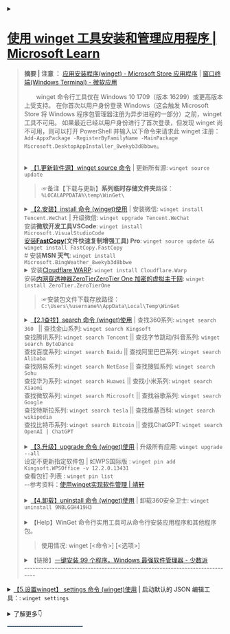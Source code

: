 <details>
    <summary>
	<h1><a href="https://learn.microsoft.com/zh-CN/windows/package-manager/winget/">使用 winget 工具安装和管理应用程序 | Microsoft Learn</a></h1>
	<blockquote>		
		<p><B>摘要 | 注意 ：</B> <a href="https://apps.microsoft.com/store/detail/%E5%BA%94%E7%94%A8%E5%AE%89%E8%A3%85%E7%A8%8B%E5%BA%8F/9NBLGGH4NNS1?hl=zh-cn&gl=cn">应用安装程序(winget) - Microsoft Store 应用程序</a> | <a href="https://apps.microsoft.com/store/detail/windows-terminal/9N0DX20HK701?hl=zh-cn&gl=cn&rtc=1">窗口终端(Windows Terminal) - 微软应用</a></p>
<P style="text-indent:2em;">winget 命令行工具仅在 Windows 10 1709（版本 16299）或更高版本上受支持。 在你首次以用户身份登录 Windows（这会触发 Microsoft Store 将 Windows 程序包管理器注册为异步进程的一部分）之前，winget 工具不可用。 如果最近已经以用户身份进行了首次登录，但发现 winget 尚不可用，则可以打开 PowerShell 并输入以下命令来请求此 winget 注册：<code>Add-AppxPackage -RegisterByFamilyName -MainPackage Microsoft.DesktopAppInstaller_8wekyb3d8bbwe</code>。<br><br>
<details>
	<summary>
	<a href="https://learn.microsoft.com/zh-cn/windows/package-manager/winget/source">【1.更新软件源】winget	source 命令</a> | 更新所有源:	<code>winget source update</code><br>
		<blockquote>
		☞备注【下载与更新】<strong>系列临时存储文件夹</strong>路径： <code>%LOCALAPPDATA%\temp\WinGet\</code>
		</blockquote>
	</summary>
	☞<strong>更新所有源 && 升级所有应用</strong>: <code>winget source update && winget upgrade --all</code>
	<br><br>
	☞【导出与导入】<br>
	<blockquote>
	导出命令为： <code>winget export "D:/winget-app.json"</code><br>
	导入的话与导出类似，也是输入命令行并指定文件路径即可 ： <code>winget import "D:/winget-app.json"</code>
	</blockquote>
</details>
<details>
    <summary>
	<a href="https://learn.microsoft.com/zh-CN/windows/package-manager/winget/install">【2.安装】install 命令 (winget)使用</a> | 安装微信: <code>winget install Tencent.WeChat</code> | 升级微信: <code>winget upgrade Tencent.WeChat</code><br>
	     安装<strong>微软开发工具VSCode</strong>: <code>winget install Microsoft.VisualStudioCode </code><br>
	     <a href="https://github.com/FastCopyLab/FastCopyDist2/raw/main/FastCopy5.4.3_installer.exe">安装</a><strong><a href="https://github.com/FastCopyLab/FastCopyDist2">FastCopy</a>(文件快速复制增强工具) Pro</strong>: <code>winget source update && winget install FastCopy.FastCopy</code><br>
	    # 安装<strong>MSN 天气</strong>: <code>winget install Microsoft.BingWeather_8wekyb3d8bbwe</code><br> 
	     <details>
		     <summary>安装<a href="https://1.1.1.1/">Cloudflare WARP</a>: <code>winget install Cloudflare.Warp</code><br> </summary>
		     <strong>显示安装包</strong><a href="https://one.one.one.one/">Cloudflare WARP</a>: <code>winget show Cloudflare.warp</code>
	            <br>
		    #升级Cloudflare WARP: <code>winget upgrade Cloudflare.Warp</code>
		     <br> 	
		    #卸载Cloudflare WARP: <code>winget uninstall Cloudflare.Warp</code>
		     <br> 	 
		      t.me/warpplus 使用许可密钥(WARP+类型)：M2o650wi-N693X4JY-46GSc92E<br></details>	   
	     安装<a href="https://www.zerotier.com/">内网穿透神器ZeroTierZeroTier One 加密的虚拟主干网</a>: <code>winget install ZeroTier.ZeroTierOne</code><br> 	    
	</summary><br>
	<code>winget install [[-q] \<query>] [\<选项>]</code><br><br>
	如：安装 PikPak 网盘:<code>winget install PikPak</code><br>
	如：安装 Discord 游戏聊天应用与社区通讯工具:<code>winget install Discord.Discord</code><br>
	如：查找【Skype】：<code>winget search skype</code><br>
                   安装（Skype）：<code>winget install Microsoft.Skype</code><br>
	如：安装<strong>腾讯微信</strong>:<code>winget install Tencent.WeChat</code>  | 升级微信: <code>winget upgrade Tencent.WeChat</code><br>
	如：安装 <strong>企业微信 </strong>:<code>winget install 企业微信 </code>或者：<code>winget install Tencent.WeCom</code> | <code><s>Tencent.wechat-work</s></code><br>
		升级<strong>企业微信 </strong>:<code>winget upgrade Tencent.WeCom</code><br>
	如：安装微信开发者工具:<code>winget install Tencent.WeixinDevTools</code><br>
	如：安装 <strong>腾讯QQ </strong>：<code>winget install Tencent.QQ</code><br>
	如：#查找和安装【迅雷】下载工具: <code>winget show Thunder.Thunder</code><br><code>winget install Thunder.Thunder</code><br>
	如：#查找百度网盘: <code>winget show 百度网盘</code><br>
		找到多个与输入条件匹配的程序包。请修改输入。<br>
		名称     ID                 源<br>
		-----------------------------------<br>
		百度网盘 XP9CXM3N2B06J1     msstore<br>
		百度网盘 Baidu.BaiduNetdisk winget<br>
	如：#安装 百度网盘: <code>winget install Baidu.BaiduNetdisk</code><br>
            #安装 阿里云盘: <code>winget install Alibaba.aDrive</code><br>
            #安装 夸克网盘: <code>winget install Alibaba.QuarkCloudDrive</code><br>
            #安装 酷狗音乐 : <code>winget install KuGou.KGMusic</code><br>
	如：查找【金山WPS】：<code>winget search Kingsoft.WPSOffice</code><br>
                   安装金山WPS（国际版）：<code>winget install Kingsoft.WPSOffice</code><br>
                   安装金山WPS（中国版）：<code>winget install Kingsoft.WPSOffice.CN</code><br>
	如：安装 <strong>剪映专业版 </strong>:<code>winget install ByteDance.JianyingPro</code><br>
	如：安装 Tor 浏览器:<code>winget install TorProject.TorBrowser</code><br>
	如：安装 OpenVPN:<code>winget install OpenVPNTechnologies.OpenVPNConnect</code><br>
	如：安装VMware虚拟机: <code>winget install VMware.WorkstationPro</code><br>
        如：安装微软官方开源效率工具： <code>winget install Microsoft.PowerToys</code><br>
	如：安装开源虚拟机 VirtualBox:<code>winget search Oracle.VirtualBox</code><br>
	如：安装开源编辑器 Notepad++: <code>winget install Notepad++.Notepad++</code><br>
	如：安装开源流程图绘制软件: <code>winget install Draw.io</code><br>
	如：安装开源射手影音 SPlayer :<code>winget install Shooter.SPlayerX</code><br>
	如：安装万能影音播放器 Spotify :<code>winget install Daum.PotPlayer</code><br>
	如：安装开源播放器 VLC media player :<code>winget install VideoLAN.VLC</code><br>
	如：安装<B>开源影音中心 Kodi</B> （XBMC） :<code>winget install --id XBMCFoundation.Kodi</code><br> 
	如：安装音乐播放器 Spotify :<code>winget install Spotify.Spotify</code><br>
	如：安装 BTSync:<code>winget install "BitTorrent Sync" --version 1.4.111</code><br>
	如：安装开源SSH连接工具PuTTY:<code>winget install PuTTY.PuTTY</code><br>
	如：安装开源SFTP文件传输工具:<code>winget install WinSCP.WinSCP</code><br>
	如：安装内网穿透神器ZeroTierZeroTier One 加密的虚拟主干网:<code>winget install ZeroTier.ZeroTierOne</code><br>
	如：安装赛风：<code>winget install Psiphon</code><br>
	如：查找开源解压工具7-zip：<code>winget show 7-zip</code><br>
        如：<strong>安装开源解压工具7-zip：<code>winget install 7zip.7zip --source winget</code>（指定winget源）</strong>strong><br>
        如：安装<strong>开源卸载工具</strong>：<code>winget install BCUninstaller</code><br>
        如：安装开源远程桌面软件：<code>winget install RustDesk</code><br>
        如：安装开源直播软件OBS：<code>winget install OBSProject.OBSStudio</code><br>
        如：安装 IDM 下载工具：<code>winget install Tonec.InternetDownloadManager</code><br>
        如：安装文件搜索工具：<code>winget install voidtools.Everything</code><br>
        如：安装FastStone Capture 体积小但功能齐全的屏幕截图和屏幕录像软件：<code>winget install FastStone.Capture</code><br>
	</details>
	<blockquote>☞安装包文件下载存放路径：<code>C:\Users\%username%\AppData\Local\Temp\WinGet</code></blockquote>
	<details>
    <summary>
	<a href="https://learn.microsoft.com/zh-cn/windows/package-manager/winget/search">【2.1查找】search 命令 (winget)使用</a> | 查找360系列: <code>winget search 360 </code> || 查找金山系列: <code>winget search Kingsoft</code><br>
	  查找腾讯系列: <code>winget search Tencent</code> || 查找字节跳动/抖音系列: <code>winget search ByteDance</code><br>
	  查找百度系列: <code>winget search Baidu</code> || 查找阿里巴巴系列: <code>winget search Alibaba</code><br>
	  查找网易系列: <code>winget search NetEase</code> || 查找搜狐系列: <code>winget search Sohu </code><br>
	  查找华为系列: <code>winget search Huawei</code> || 查找小米系列: <code>winget search Xiaomi</code><br>
	  查找微软系列: <code>winget search Microsoft</code> || 查找谷歌系列: <code>winget search Google </code> <br>
	  查找特斯拉系列: <code>winget search tesla</code> || 查找维基百科: <code>winget search wikipedia</code>  <br>
	  查找比特币系列: <code>winget search Bitcoin</code> || 查找ChatGPT: <code>winget search OpenAI | ChatGPT</code> 
	    <br>
	</summary><br>
	如：查询 | <a href="https://consumer.huawei.com/cn/support/pc-manager/" 标题="华为电脑管家官方下载-笔记本驱动更新 | 华为官网">华为电脑管家</a>命令：<code>winget search Huawei.PCManager</code><br>
	<blockquote>华为电脑管家<a href="ms-windows-store://pdp/?ProductId=9PLJZJSSFCQV&referrer=bingwebsearch&ocid=bingwebsearch" 标题="从 Microsoft Store 获取">S模式版</a>是华为公司自行研发的一款运行在Windows系统 S模式下的管家软件，提供玩机技巧、客户服务、FAQ等功能。仅支持华为电脑设备。<code>ms-windows-store://pdp/?ProductId=9PLJZJSSFCQV&referrer=bingwebsearch&ocid=bingwebsearch</code> </blockquote>
	如：查询 | edge浏览器命令：<code>winget search edge</code><br>
	如：查询 | chrome浏览器命令：<code>winget search google.chrome</code><br>
	如：升级 | edge浏览器命令：<code>winget upgrade edge</code><br>
	如：升级 | Edge最新版本比如：v125.0.2535.51 ：<code>winget upgrade Microsoft.Edge --version 125.0.2535.51 </code><br> 
	如：升级 | chrome浏览器命令：<code>winget upgrade google.chrome</code><br>
	如：升级 | 腾讯五笔输入法最新版本：<code>winget upgrade Tencent.QQWubi --version 2.4</code><br>
	</details>
			<br>	
	<details>
    <summary>	
	<a href="https://learn.microsoft.com/zh-CN/windows/package-manager/winget/upgrade">【3.升级】upgrade 命令 (winget)使用</a> | 升级所有应用: <code>winget upgrade --all</code>
     <br>
     设定不更新指定软件包 | 如WPS国际版 : <code>winget pin add Kingsoft.WPSOffice -v 12.2.0.13431</code> <br>
     查看包钉·列表 : <code>winget pin list</code><br>
     --参考资料：<a href="https://www.sujx.net/2023/06/30/powershell-winget/index.html">使用winget实现软件管理 | 靖轩</a>
	</summary> <br>
	【示例1】将升级特定版本的应用程序:
		<code>winget upgrade powertoys --version 0.69.1</code><br>
	【示例2】将根据应用程序 ID 升级相应的应用程序:
	    <code>winget upgrade --id Microsoft.PowerToys</code><br>
	【示例3】升级所有应用:
	<code>winget upgrade --all</code><br>	
		程序包的版本号无法确定。使用 “<code>--include-unknown</code>”查看所有结果。<br>
	</details>	<br>	
	<details>
    <summary>
	<a href="https://learn.microsoft.com/zh-CN/windows/package-manager/winget/uninstall">【4.卸载】uninstall 命令 (winget)使用</a> | 卸载360安全卫士: <code>winget uninstall 9NBLGGH419H3 </code><br>
		</summary>
		<code>winget uninstall [[-q] \<query>] [\<选项>]</code> <br>	
	</details>
	<br>
	<details>
    <summary>
	【Help】WinGet 命令行实用工具可从命令行安装应用程序和其他程序包。
<br>
<blockquote>使用情况: winget [<命令>] [<选项>]</blockquote>
	</summary>
下列命令有效:<br>
  install    安装给定的程序包<br>
  show       显示包的相关信息<br> 
		如：查找阿里云盘：<code>winget show Alibaba.aDrive</code><br>
  source     管理程序包的来源<br>
  search     查找并显示程序包的基本信息<br>
  list       显示已安装的程序包<br>
  upgrade    显示并执行可用升级<br>
  uninstall  卸载给定的程序包<br>
  hash       哈希安装程序的帮助程序<br>
  validate   验证清单文件<br>
  settings   打开设置或设置管理员设置<br>
  features   显示实验性功能的状态<br>
  export     导出已安装程序包的列表<br>
  import     安装文件中的所有程序包<br>
<br>
如需特定命令的更多详细信息，请向其传递帮助参数。 [-?]<br>
<br>
下列选项可用：<br>
  -v,--version              显示工具的版本<br>
  --info                    显示工具的常规信息<br>
  -?,--help                 显示选定命令的帮助信息<br>
  --wait                    提示用户在退出前按任意键<br>
  --logs,--open-logs        打开默认日志位置<br>
  --verbose,--verbose-logs  启用 WinGet 的详细日志记录<br>
  --disable-interactivity   禁用交互式提示<br>
<br>
可在此找到更多帮助: "https://aka.ms/winget-command-help"<br>
	</details>
	<details>
    <summary>【链接】<a href="https://sspai.com/post/72246">一键安装 99 个程序，Windows 最强软件管理器 - 少数派</a><br>
	    ----------------------------------------------------------------------------<br></summary> 
	    隐私声明             https://aka.ms/winget-privacy<br>
	    许可协议             https://aka.ms/winget-license<br>
	    第三方声明           https://aka.ms/winget-3rdPartyNotice<br>
	    主页                 https://aka.ms/winget<br>
	    Windows 应用商店条款 https://www.microsoft.com/en-us/storedocs/terms-of-sale<br>
		</p></blockquote>	
		</details>
	</summary> 
<details>
<summary>	
	<a href="https://learn.microsoft.com/zh-cn/windows/package-manager/winget/settings" title="settings 命令 | Microsoft Learn">	
	【5.设置winget】 settings 命令 (winget)使用</a> | 启动默认的 JSON 编辑工具：: <code>winget settings</code><br><br>
</summary>
<blockquote>
	<li><a href="https://www.lifeee.top/posts/36943.html">包管理器 winget 使用指南</a> | 热夏的博客（发表于 2021-06-13  更新于 2022-11-15）</li><br>
	<h2>设置winget</h2><br>
	<blockquote>winget settings 打开 winget 的设置 json 文件进行配置，有需求的话可以在官方 <a href="https://github.com/microsoft/winget-cli/blob/master/doc/Settings.md">winget-cli/doc/Settings.md at master · microsoft/winget-cli</a> 这里看看怎么配置 .
	</blockquote>
<br>
如果想要更改 winget 显示的进度条视觉效果，可以 输入 winget settings 后在setting.json里增加：
	<blockquote>
	<code>
	"visual": {<br>
       "progressBar": "rainbow"<br>
        // 三种样式可选：accent(默认值)、 retro(复古)、 rainbow(彩虹条)<br>
},<br>
	</code>
	</blockquote>
	完整的json为:
	<blockquote>
	<code>
	{<br>
    // For documentation on these settings, see: https://aka.ms/winget-settings<br>
    // "source": {<br>
    //    "autoUpdateIntervalInMinutes": 5<br>
    // },<br>
    "visual": {<br>
          "progressBar": "rainbow"<br>
         // 三种样式可选：accent(默认值)、 retro、 rainbow<br>
},<br>
}<br>
	</code>
	</blockquote>
	</blockquote>
</details>
</details>
<details>
    <summary>了解更多👇</summary>
	<blockquote>
  <div id="ms--content-well-notifications"></div>
										<nav id="center-doc-outline" class="doc-outline is-hidden-desktop display-none-print margin-bottom-sm" data-bi-name="intopic toc" role="navigation" aria-label="本文内容">
											<h2 id="ms--in-this-article" class="title is-6 margin-block-xs">本文内容</h2>
										</nav>
								<!-- <content> -->
									<p>用户可以在 Windows 10 和 Windows 11 计算机上使用 winget 命令行工具来发现、安装、升级、删除和配置应用程序。 此工具是 Windows 程序包管理器服务的客户端接口。</p>
									
<h2 id="install-winget">安装 winget</h2>
<p>Windows 程序包管理器 winget 命令行工具作为应用安装程序的一部分在 Windows 11 和现代版本的 Windows 10 上提供。</p>
<p>可以<a href="https://www.microsoft.com/p/app-installer/9nblggh4nns1#activetab=pivot:overviewtab" data-linktype="external">从 Microsoft Store 获取应用安装程序</a>。 如果已安装，请确保已将其更新为最新版本。</p>
<div class="NOTE">
<p>注意</p>
<p>winget 命令行工具仅在 Windows 10 1709（版本 16299）或更高版本上受支持。 在你首次以用户身份登录 Windows（这会触发 Microsoft Store 将 Windows 程序包管理器注册为异步进程的一部分）之前，winget 工具不可用。 如果最近已经以用户身份进行了首次登录，但发现 winget 尚不可用，则可以打开 PowerShell 并输入以下命令来请求此 winget 注册：<code>Add-AppxPackage -RegisterByFamilyName -MainPackage Microsoft.DesktopAppInstaller_8wekyb3d8bbwe</code>。</p>
</div>
<h3 id="install-winget-preview-version-developers-only">安装 winget 预览版 [仅限开发人员]</h3>
<p>WinGet 包含在 Windows 应用安装程序中。 要试用最新的 Windows 程序包管理器功能，可以通过以下方式之一安装预览版：</p>
<ul>
<li><p>下载最新的 <a href="https://aka.ms/getwingetpreview" data-linktype="external">winget 预览版</a>。 阅读 <a href="https://github.com/microsoft/winget-cli/releases" data-linktype="external">winget 预览版发行说明</a>，了解任何新功能。 安装此包将为你提供 WinGet 客户端预览版，但它不会从 Microsoft Store 中启用新预览版的自动更新。</p>
</li>
<li><p>使用 Microsoft 帐户 (MSA)、工作、学校或 Azure Active Directory (AAD) 帐户注册 <a href="https://insider.windows.com/understand-flighting" data-linktype="external">Windows 预览体验成员开发频道</a>。 Windows 预览体验成员开发频道包括 Microsoft Store 中新预览版的自动更新。</p>
</li>
<li><p>使用 Microsoft 帐户 (MSA) 注册 <a href="https://aka.ms/AppInstaller_InsiderProgram" data-linktype="external">Windows 程序包管理器预览体验计划</a>。 在添加你的 Microsoft 帐户 (MSA) 后（在你收到电子邮件通知后几天），你将收到 Microsoft Store 中新预览版的自动更新。</p>
</li>
</ul>
<h3 id="install-winget-on-windows-sandbox">在 Windows 沙盒上安装 winget</h3>
<p><a href="/zh-cn/windows/security/threat-protection/windows-sandbox/windows-sandbox-overview" data-linktype="absolute-path">Windows 沙盒</a>提供了一个轻型桌面环境，可以安全地独立运行应用程序。 安装在 Windows 沙盒环境中的软件保持“沙盒”状态，并独立于主机运行。 Windows 沙盒不包含 winget，也不包含 Microsoft Store 应用，因此你需要从 GitHub 上的 winget 版本页下载最新的 winget 包。</p>
<p>要在 Windows 沙盒上安装 winget 的稳定版本，请从 Windows PowerShell 命令提示符执行以下步骤：</p>
<pre><code class="lang-powershell">$progressPreference = 'silentlyContinue'
$latestWingetMsixBundleUri = $(Invoke-RestMethod https://api.github.com/repos/microsoft/winget-cli/releases/latest).assets.browser_download_url | Where-Object {$_.EndsWith(&quot;.msixbundle&quot;)}
$latestWingetMsixBundle = $latestWingetMsixBundleUri.Split(&quot;/&quot;)[-1]
Write-Information &quot;Downloading winget to artifacts directory...&quot;
Invoke-WebRequest -Uri $latestWingetMsixBundleUri -OutFile &quot;./$latestWingetMsixBundle&quot;
Invoke-WebRequest -Uri https://aka.ms/Microsoft.VCLibs.x64.14.00.Desktop.appx -OutFile Microsoft.VCLibs.x64.14.00.Desktop.appx
Add-AppxPackage Microsoft.VCLibs.x64.14.00.Desktop.appx
Add-AppxPackage $latestWingetMsixBundle
</code></pre>
<p>如果需要程序包管理器的预览版或其他版本，请转到 <a href="https://github.com/microsoft/winget-cli/releases" data-linktype="external">https://github.com/microsoft/winget-cli/releases</a>。 复制你需要的版本 URL 并更新上述 URI。</p>
<p>有关 Windows 沙盒的详细信息，包括如何安装沙盒以及使用沙盒的预期结果，请参阅 <a href="/zh-cn/windows/security/threat-protection/windows-sandbox/windows-sandbox-overview" data-linktype="absolute-path">Windows 沙盒文档</a>。</p>
<h2 id="administrator-considerations">管理员注意事项</h2>
<p>安装程序的行为可能会有所不同，具体取决于你是否是以管理员权限运行 <strong>winget</strong>。</p>
<ul>
<li><p>在没有管理员权限的情况下运行 <strong>winget</strong> 时，某些应用程序可能会<a href="/zh-cn/windows/security/identity-protection/user-account-control/how-user-account-control-works" data-linktype="absolute-path">要求提升权限</a>才能进行安装。 当安装程序运行时，Windows 会提示你<a href="/zh-cn/windows/security/identity-protection/user-account-control/how-user-account-control-works" data-linktype="absolute-path">提升权限</a>。 如果你选择不提升权限，则应用程序无法进行安装。</p>
</li>
<li><p>在管理员命令提示符下运行 <strong>winget</strong> 时，如果应用程序要求你提升权限，你不会看到<a href="/zh-cn/windows/security/identity-protection/user-account-control/how-user-account-control-works" data-linktype="absolute-path">提升权限提示</a>。 以管理员身份运行命令提示符时请务必小心，仅安装你信任的应用程序。</p>
</li>
</ul>
<h2 id="use-winget">使用 winget</h2>
<p>安装<strong>应用安装程序</strong>后，可以通过在命令提示符下键入“winget”来运行 <strong>winget</strong>。</p>
<p>最常见的使用场景之一是搜索并安装你最喜欢的工具。</p>
<ol>
<li><p>若要<a href="search" data-linktype="relative-path">搜索</a>某个工具，请键入 <code>winget search &lt;appname&gt;</code>。</p>
</li>
<li><p>确认你需要的工具可用后，可以通过键入 <code>winget install &lt;appname&gt;</code> 来<a href="install" data-linktype="relative-path">安装</a>该工具。 <strong>winget</strong> 工具会启动安装程序，将应用程序安装在你的电脑上。
<img src="images/install.png" alt="winget 命令行" data-linktype="relative-path"/></p>
</li>
<li><p>除了安装和搜索外，<strong>winget</strong> 还提供了许多其他命令，用来<a href="show" data-linktype="relative-path">显示应用程序详细信息</a>，<a href="source" data-linktype="relative-path">更改源</a>以及<a href="validate" data-linktype="relative-path">验证程序包</a>。 若要获取完整的命令列表，请键入 <code>winget --help</code>。
<img src="images/help.png" alt="winget help" data-linktype="relative-path"/></p>
</li>
</ol>
<p>一些用户报告了客户端不在其路径上的<a href="https://github.com/microsoft/winget-cli/issues/210" data-linktype="external">问题</a>。</p>
<h3 id="commands">命令</h3>
<p><strong>winget</strong> 工具的当前预览版支持以下命令。</p>
<table>
<thead>
<tr>
<th>命令</th>
<th>说明</th>
</tr>
</thead>
<tbody>
<tr>
<td>info</td>
<td>显示有关系统的元数据（版本号、体系结构、日志位置等）。 有助于进行故障排除。</td>
</tr>
<tr>
<td><a href="install" data-linktype="relative-path">install</a></td>
<td>安装指定的应用程序。</td>
</tr>
<tr>
<td><a href="show" data-linktype="relative-path">show</a></td>
<td>显示指定应用程序的详细信息。</td>
</tr>
<tr>
<td><a href="source" data-linktype="relative-path">source</a></td>
<td>添加、删除和更新 <strong>winget</strong> 工具访问的 Windows 程序包管理器存储库。</td>
</tr>
<tr>
<td><a href="search" data-linktype="relative-path">search</a></td>
<td>搜索某个应用程序。</td>
</tr>
<tr>
<td><a href="list" data-linktype="relative-path">list</a></td>
<td>显示已安装的包。</td>
</tr>
<tr>
<td><a href="upgrade" data-linktype="relative-path">升级</a></td>
<td>升级给定的包。</td>
</tr>
<tr>
<td><a href="uninstall" data-linktype="relative-path">uninstall</a></td>
<td>卸载给定的包。</td>
</tr>
<tr>
<td><a href="hash" data-linktype="relative-path">hash</a></td>
<td>为安装程序生成 SHA256 哈希。</td>
</tr>
<tr>
<td><a href="validate" data-linktype="relative-path">validate</a></td>
<td>验证要提交到 Windows 程序包管理器存储库的清单文件。</td>
</tr>
<tr>
<td><a href="settings" data-linktype="relative-path">设置</a></td>
<td>打开设置。</td>
</tr>
<tr>
<td><a href="features" data-linktype="relative-path">功能</a></td>
<td>显示试验功能的状态。</td>
</tr>
<tr>
<td><a href="export" data-linktype="relative-path">export</a></td>
<td>导出已安装包的列表。</td>
</tr>
<tr>
<td><a href="import" data-linktype="relative-path">import</a></td>
<td>将所有包安装到一个文件中。</td>
</tr>
</tbody>
</table>
<h3 id="options">选项</h3>
<p>winget 工具支持以下选项。</p>
<table>
<thead>
<tr>
<th>选项</th>
<th>描述</th>
</tr>
</thead>
<tbody>
<tr>
<td><strong>-v、--version</strong></td>
<td>返回 winget 的当前版本。</td>
</tr>
<tr>
<td><strong>--info</strong></td>
<td>提供有关 winget 的所有详细信息，包括许可证链接、隐私声明和配置的组策略。</td>
</tr>
<tr>
<td><strong>-?、--help</strong></td>
<td>显示 winget 的其他帮助。</td>
</tr>
</tbody>
</table>
<h2 id="supported-installer-formats">支持的安装程序格式</h2>
<p>winget 工具支持以下类型的安装程序：</p>
<ul>
<li>EXE（具有 Silent 和 SilentWithProgress 标志） </li>
<li>ZIP</li>
<li>INNO</li>
<li>NULLSOFT</li>
<li>MSI</li>
<li>APPX</li>
<li>MSIX</li>
<li>BURN</li>
<li>PORTABLE</li>
</ul>
<h2 id="scripting-winget">编写 winget 脚本</h2>
<p>可以编写批处理脚本和 PowerShell 脚本来安装多个应用程序。</p>
<pre><code class="lang-CMD">@echo off  
Echo Install Powertoys and Terminal  
REM Powertoys  
winget install Microsoft.Powertoys  
if %ERRORLEVEL% EQU 0 Echo Powertoys installed successfully.  
REM Terminal  
winget install Microsoft.WindowsTerminal  
if %ERRORLEVEL% EQU 0 Echo Terminal installed successfully.   %ERRORLEVEL%
</code></pre>
<div class="NOTE">
<p>注意</p>
<p>使用脚本时，<strong>winget</strong> 会按指定顺序启动应用程序。 当安装程序返回成功或失败时，<strong>winget</strong> 会启动下一个安装程序。 如果某个安装程序启动了另一进程，它可能会提前返回到 <strong>winget</strong>。 这会导致 <strong>winget</strong> 在上一个安装程序完成之前安装下一个安装程序。</p>
</div>
<h2 id="debugging-and-troubleshooting">调试和故障排除</h2>
<p>winget 提供日志记录来帮助诊断问题。 有关日志记录的故障排除和详细信息，请参阅<a href="troubleshooting" data-linktype="relative-path">调试和故障排除</a>。</p>
<h2 id="missing-tools">缺少工具</h2>
<p>如果<a href="../package/repository" data-linktype="relative-path">社区存储库</a>不包含你的工具或应用程序，请将包提交到我们的<a href="https://github.com/microsoft/winget-pkgs" data-linktype="external">存储库</a>。 添加你最喜爱的工具后，你和其他人都可以使用它。</p>
<h2 id="customize-winget-settings">自定义 winget 设置</h2>
<p>可以通过修改 settings.json 文件配置 winget 命令行体验 。 有关详细信息，请参阅 <a href="https://aka.ms/winget-settings" data-linktype="external">https://aka.ms/winget-settings</a>。 请注意，这些设置仍处于试验状态，并且尚未针对工具的预览版本最后确定。</p>
<h2 id="open-source-details">开源详细信息</h2>
<p>winget 工具是 GitHub 上的存储库 <a href="https://github.com/microsoft/winget-cli/" data-linktype="external">https://github.com/microsoft/winget-cli/</a> 中提供的一个开源软件。 用于构建客户端的源代码位于 <a href="https://github.com/microsoft/winget-cli/tree/master/src" data-linktype="external">src 文件夹</a>中。</p>
<p><strong>winget</strong> 的源代码包含在 Visual Studio 2019 C++ 解决方案中。 若要正确构建解决方案，请安装最新的<a href="https://visualstudio.microsoft.com/downloads/" data-linktype="external">包含 C++ 工作负荷的 Visual Studio</a>。</p>
<p>我们鼓励你为 GitHub 上的 <strong>winget</strong> 源代码贡献力量。 你必须先同意并签署 Microsoft CLA。</p>
<h2 id="troubleshooting">疑难解答</h2>
<p>winget-cli 存储库中有常见问题和常见错误的列表，还有相关解决方法建议：</p>
<ul>
<li><a href="https://github.com/microsoft/winget-cli/tree/master/doc/troubleshooting#common-issues" data-linktype="external">常见问题 - 无法识别、无法运行、应用安装程序版本或 PATH 变量需要更新</a></li>
<li><a href="https://github.com/microsoft/winget-cli/tree/master/doc/troubleshooting#common-errors" data-linktype="external">常见错误 - 错误 0x801901a0、0x80d03002、0x80070490</a></li>
</ul>
</div>
</blockquote>
</details>
</details>
<hr style="height:1px;width:35%;border:none;border-top:1px dashed #0066CC;" />
